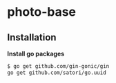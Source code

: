 # photo-base


## Installation
**Install go packages**
```bash
$ go get github.com/gin-gonic/gin
go get github.com/satori/go.uuid
```
